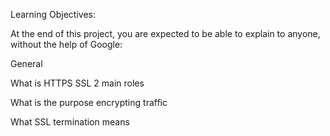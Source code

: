 Learning Objectives:

At the end of this project, you are expected to be able to explain to anyone, without the help of Google:

General

What is HTTPS SSL 2 main roles

What is the purpose encrypting traffic

What SSL termination means
